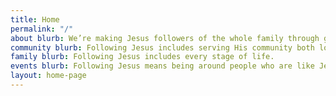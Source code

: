 ```yaml
---
title: Home
permalink: "/"
about blurb: We’re making Jesus followers of the whole family through gathering, learning and serving.
community blurb: Following Jesus includes serving His community both locally and globally.
family blurb: Following Jesus includes every stage of life.
events blurb: Following Jesus means being around people who are like Jesus.
layout: home-page
---
```

